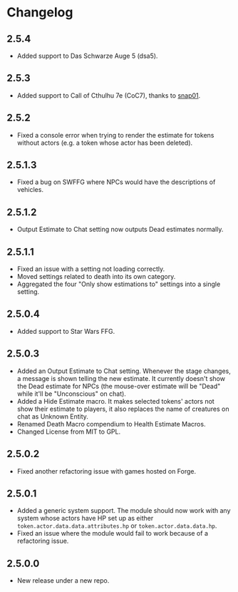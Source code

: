 # Changelog
## 2.5.4
- Added support to Das Schwarze Auge 5 (dsa5).

## 2.5.3
- Added support to Call of Cthulhu 7e (CoC7), thanks to [snap01](https://github.com/snap01).

## 2.5.2
- Fixed a console error when trying to render the estimate for tokens without actors (e.g. a token whose actor has been deleted).

## 2.5.1.3
- Fixed a bug on SWFFG where NPCs would have the descriptions of vehicles.

## 2.5.1.2
- Output Estimate to Chat setting now outputs Dead estimates normally.

## 2.5.1.1
- Fixed an issue with a setting not loading correctly.
- Moved settings related to death into its own category.
- Aggregated the four "Only show estimations to" settings into a single setting.

## 2.5.0.4
- Added support to Star Wars FFG.

## 2.5.0.3
- Added an Output Estimate to Chat setting. Whenever the stage changes, a message is shown telling the new estimate. It currently doesn't show the Dead estimate for NPCs (the mouse-over estimate will be "Dead" while it'll be "Unconscious" on chat).
- Added a Hide Estimate macro. It makes selected tokens' actors not show their estimate to players, it also replaces the name of creatures on chat as Unknown Entity.
- Renamed Death Macro compendium to Health Estimate Macros.
- Changed License from MIT to GPL.

## 2.5.0.2
- Fixed another refactoring issue with games hosted on Forge.

## 2.5.0.1
- Added a generic system support. The module should now work with any system whose actors have HP set up as either `token.actor.data.data.attributes.hp` or `token.actor.data.data.hp`.
- Fixed an issue where the module would fail to work because of a refactoring issue.

## 2.5.0.0
- New release under a new repo.
